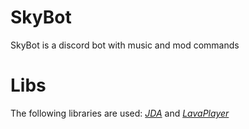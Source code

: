 # SkyBot
SkyBot is a discord bot with music and mod commands

# Libs
The following libraries are used:
[_JDA_](https://github.com/DV8FromTheWorld/JDA) 
and 
[_LavaPlayer_](https://github.com/sedmelluq/lavaplayer)